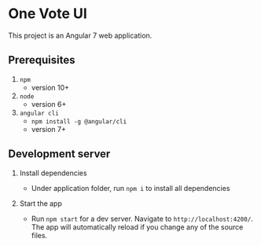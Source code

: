 # One Vote UI

This project is an Angular 7 web application.

## Prerequisites

1. `npm`
    - version 10+
2. `node`
    - version 6+
3. `angular cli`
    - `npm install -g @angular/cli`
    - version 7+

## Development server

1. Install dependencies
    - Under application folder, run `npm i` to install all dependencies

2. Start the app
    - Run `npm start` for a dev server. Navigate to `http://localhost:4200/`. The app will automatically reload if you change any of the source files.
